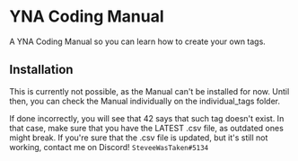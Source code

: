 # YNA Coding Manual
A YNA Coding Manual so you can learn how to create your own tags.

## Installation
This is currently not possible, as the Manual can't be installed for now. Until then, you can check the Manual individually on the individual_tags folder.

If done incorrectly, you will see that 42 says that such tag doesn't exist. In that case, make sure that you have the LATEST .csv file, as outdated ones might break.
If you're sure that the .csv file is updated, but it's still not working, contact me on Discord! `SteveeWasTaken#5134`
